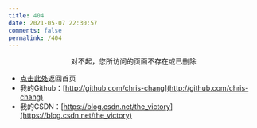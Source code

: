 ```yaml
---
title: 404
date: 2021-05-07 22:30:57
comments: false
permalink: /404
---
```


<center>
对不起，您所访问的页面不存在或已删除
</center>


* [点击此处](https://changzhi.space)返回首页
* 我的Github：[http://github.com/chris-chang](http://github.com/chris-chang)
* 我的CSDN：[https://blog.csdn.net/the_victory](https://blog.csdn.net/the_victory)

